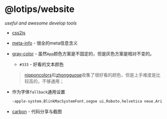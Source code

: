 # @lotips/website

*useful and awesome develop tools*

- [css2js](https://css2js.dotenv.dev/)
- [meta-info](https://github.com/joshbuchea/HEAD#icons) - 很全的meta信息含义
- [gray-color](https://ant.design/docs/spec/colors#Neutral-Color-Palette) - 虽然`App`颜色方案是不固定的，但是灰色方案是相对不变的。
  - `#333` - 好看的文本颜色
  
  > [nipponcolors](https://nipponcolors.com/)和[zhongguose](http://zhongguose.com/#xinghong)收集了很好看的颜色，但是上手难度是比较高的，不够通用；

- 作为字体`fallback`通用设置
  
  ```css
  -apple-system,BlinkMacSystemFont,segoe ui,Roboto,helvetica neue,Arial,noto sans,sans-serif,apple color emoji,segoe ui    emoji,segoe ui symbol,noto color emoji
  ```

- [carbon](https://carbon.now.sh/) - 代码分享与截图

